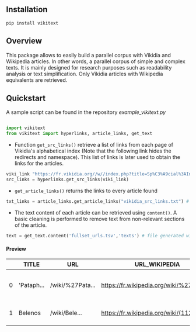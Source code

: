 ## **Installation**

`pip install vikitext`

## **Overview**
This package allows to easily build a parallel corpus with Vikidia and Wikipedia articles. In other words, a parallel corpus of simple and complex texts. It is mainly designed for research purposes such as readability analysis or text simplification. Only Vikidia articles with Wikipedia equivalents are retrieved.

## **Quickstart**

A sample script can be found in the repository *example_vikitext.py*


```python

import vikitext
from vikitext import hyperlinks, article_links, get_text
```


- Function `get_src_links()` retrieve a list of links from each page of Vikidia's alphabetical index (Note that the following link
 hides the redirects and namespace). This list of links is later used to obtain the links for the articles.
```python
viki_link "https://fr.vikidia.org//w//index.php?title=Sp%C3%A9cial%3AIndex&prefix=&namespace=0&hideredirects=1"
src_links = hyperlinks.get_src_links(viki_link)
```


- `get_article_links()` returns the links to every article found
```python
txt_links = article_links.get_article_links("vikidia_src_links.txt") # file generated with src_links
```


- The text content of each article can be retrieved using `content()`. A basic cleaning is performed to remove text from non-relevant sections of the article.
```python
text = get_text.content('fullset_urls.tsv','texts') # file generated with txt_links | output file custon name
```
  
  
#### **Preview**
|  | TITLE      | URL              | URL_WIKIPEDIA                              | URL_VIKIDIA                          | vikidia_text                     |                                         |
|----|------------|------------------|--------------------------------------------|--------------------------------------|----------------------------------|-----------------------------------------|
| 0  | 'Pataph... | /wiki/%27Pata... | https://fr.wikipedia.org/wiki/%27Pat...    | https://fr.vikidia.org/wiki/%27Pa... | La ’pataphysique est une sci...  | La ’Pataphysique apparaît dans ...      |
| 1   | Belenos    | /wiki/Bele...    | https://fr.wikipedia.org/wiki/(11284)_B... | https://fr.vikidia.org/wiki/(112... | Belenos est un astéroïde ...     | Belenos, désignation internat... |